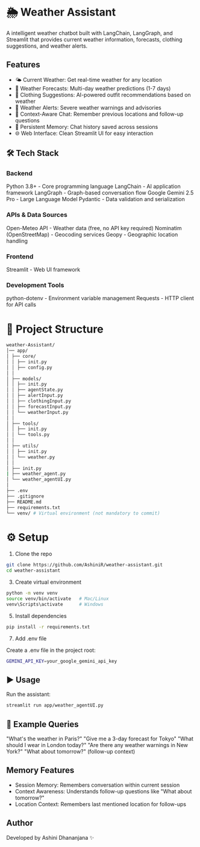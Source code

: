 # 🌦️ Weather Assistant

A intelligent weather chatbot built with LangChain, LangGraph, and Streamlit that provides current weather information, forecasts, clothing suggestions, and weather alerts.

##  Features

* 🌤️ Current Weather: Get real-time weather for any location
* 📅 Weather Forecasts: Multi-day weather predictions (1-7 days)
* 👕 Clothing Suggestions: AI-powered outfit recommendations based on weather
* 🚨 Weather Alerts: Severe weather warnings and advisories
* 💬 Context-Aware Chat: Remember previous locations and follow-up questions
* 💾 Persistent Memory: Chat history saved across sessions
* 🌐 Web Interface: Clean Streamlit UI for easy interaction

## 🛠️ Tech Stack

### Backend
Python 3.8+ - Core programming language 
LangChain - AI application framework 
LangGraph - Graph-based conversation flow 
Google Gemini 2.5 Pro - Large Language Model 
Pydantic - Data validation and serialization 

### APIs & Data Sources
Open-Meteo API - Weather data (free, no API key required) 
Nominatim (OpenStreetMap) - Geocoding services 
Geopy - Geographic location handling

### Frontend
Streamlit - Web UI framework 

### Development Tools
python-dotenv - Environment variable management 
Requests - HTTP client for API calls 
  

# 📂 Project Structure
```bash
weather-Assistant/
│── app/
│ ├── core/
│ │ ├── init.py
│ │ ├── config.py
│ │
│ ├── models/
│ │ ├── init.py
│ │ ├── agentState.py
│ │ ├── alertInput.py
│ │ ├── clothingInput.py
│ │ ├── forecastInput.py
│ │ └── weatherInput.py
│ │
│ ├── tools/
│ │ ├── init.py
│ │ └── tools.py
│ │
│ ├── utils/
│ │ ├── init.py
│ │ └── weather.py
│ │
│ ├── init.py
| ├── weather_agent.py
│ └── weather_agentUI.py
│
├── .env
├── .gitignore
├── README.md
├── requirements.txt
└── venv/ # Virtual environment (not mandatory to commit)  
```
# ⚙️ Setup
1. Clone the repo
```bash
git clone https://github.com/AshiniR/weather-assistant.git
cd weather-assistant
```
3. Create virtual environment
```bash
python -m venv venv
source venv/bin/activate   # Mac/Linux
venv\Scripts\activate      # Windows
```

5. Install dependencies
```bash
pip install -r requirements.txt
```

7. Add .env file

Create a .env file in the project root:
```bash
GEMINI_API_KEY=your_google_gemini_api_key
```

## ▶️ Usage

Run the assistant:
```bash
streamlit run app/weather_agentUI.py
```

## 📖 Example Queries
"What's the weather in Paris?"
"Give me a 3-day forecast for Tokyo"
"What should I wear in London today?"
"Are there any weather warnings in New York?"
"What about tomorrow?" (follow-up context)

## Memory Features
* Session Memory: Remembers conversation within current session
* Context Awareness: Understands follow-up questions like "What about tomorrow?"
* Location Context: Remembers last mentioned location for follow-ups

##  Author

Developed by Ashini Dhananjana ✨
